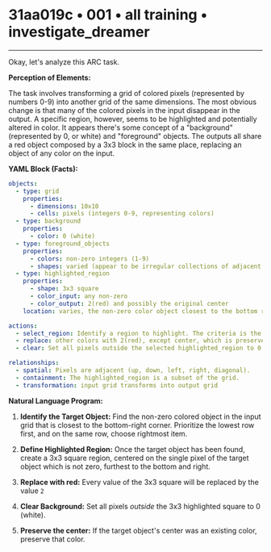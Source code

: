 # 31aa019c • 001 • all training • investigate_dreamer

---
Okay, let's analyze this ARC task.

**Perception of Elements:**

The task involves transforming a grid of colored pixels (represented by numbers 0-9) into another grid of the same dimensions. The most obvious change is that many of the colored pixels in the input disappear in the output. A specific region, however, seems to be highlighted and potentially altered in color. It appears there's some concept of a "background" (represented by 0, or white) and "foreground" objects. The outputs all share a red object composed by a 3x3 block in the same place, replacing an object of any color on the input.

**YAML Block (Facts):**



```yaml
objects:
  - type: grid
    properties:
      - dimensions: 10x10
      - cells: pixels (integers 0-9, representing colors)
  - type: background
    properties:
      - color: 0 (white)
  - type: foreground_objects
    properties:
      - colors: non-zero integers (1-9)
      - shapes: varied (appear to be irregular collections of adjacent pixels)
  - type: highlighted_region
    properties:
      - shape: 3x3 square
      - color_input: any non-zero
      - color_output: 2(red) and possibly the original center
    location: varies, the non-zero color object closest to the bottom right corner

actions:
  - select_region: Identify a region to highlight. The criteria is the lowest, then furthest right non-zero object.
  - replace: other colors with 2(red), except center, which is preserved
  - clear: Set all pixels outside the selected highlighted_region to 0 (white).

relationships:
  - spatial: Pixels are adjacent (up, down, left, right, diagonal).
  - containment: The highlighted_region is a subset of the grid.
  - transformation: input grid transforms into output grid

```



**Natural Language Program:**

1.  **Identify the Target Object:** Find the non-zero colored object in the input grid that is closest to the bottom-right corner. Prioritize the lowest row first, and on the same row, choose rightmost item.

2.  **Define Highlighted Region:** Once the target object has been found, create a 3x3 square region, centered on the single pixel of the target object which is not zero, furthest to the bottom and right.

3. **Replace with red:** Every value of the 3x3 square will be replaced by the value `2`

4.  **Clear Background:** Set all pixels *outside* the 3x3 highlighted square to 0 (white).

5. **Preserve the center:** If the target object's center was an existing color, preserve that color.

